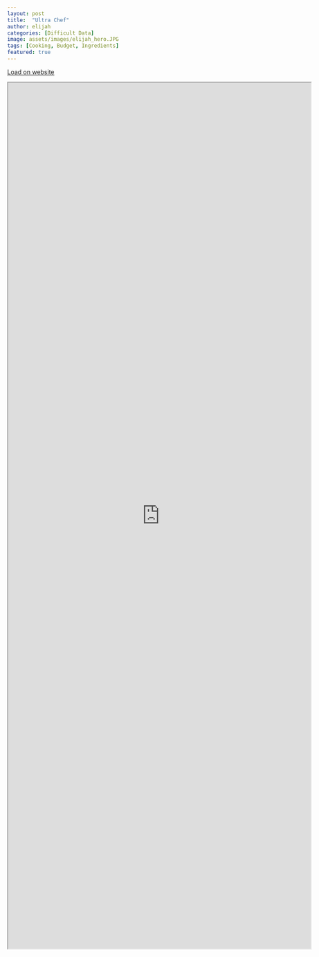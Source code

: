 ```yaml
---
layout: post
title:  "Ultra Chef"
author: elijah
categories: [Difficult Data]
image: assets/images/elijah_hero.JPG
tags: [Cooking, Budget, Ingredients]
featured: true
---
```




<a href="https://elbo9027.wixsite.com/ultrachef" target="__blank"> Load on website</a>


<iframe src="https://elbo9027.wixsite.com/ultrachef" width="700px" height="2000px" title="embedding from site"></iframe>





